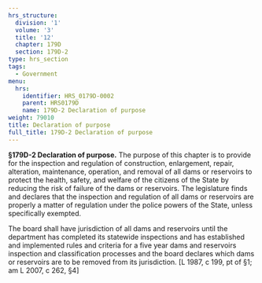```yaml
---
hrs_structure:
  division: '1'
  volume: '3'
  title: '12'
  chapter: 179D
  section: 179D-2
type: hrs_section
tags:
  - Government
menu:
  hrs:
    identifier: HRS_0179D-0002
    parent: HRS0179D
    name: 179D-2 Declaration of purpose
weight: 79010
title: Declaration of purpose
full_title: 179D-2 Declaration of purpose
---
```

**§179D-2 Declaration of purpose.** The purpose of this chapter is to provide for the inspection and regulation of construction, enlargement, repair, alteration, maintenance, operation, and removal of all dams or reservoirs to protect the health, safety, and welfare of the citizens of the State by reducing the risk of failure of the dams or reservoirs. The legislature finds and declares that the inspection and regulation of all dams or reservoirs are properly a matter of regulation under the police powers of the State, unless specifically exempted.

The board shall have jurisdiction of all dams and reservoirs until the department has completed its statewide inspections and has established and implemented rules and criteria for a five year dams and reservoirs inspection and classification processes and the board declares which dams or reservoirs are to be removed from its jurisdiction. [L 1987, c 199, pt of §1; am L 2007, c 262, §4]